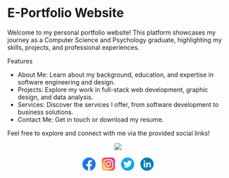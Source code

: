 
# E-Portfolio Website
Welcome to my personal portfolio website! This platform showcases my journey as a Computer Science and Psychology graduate, highlighting my skills, projects, and professional experiences.

Features
- About Me: Learn about my background, education, and expertise in software engineering and design.
- Projects: Explore my work in full-stack web development, graphic design, and data analysis.
- Services: Discover the services I offer, from software development to business solutions.
- Contact Me: Get in touch or download my resume.
  
Feel free to explore and connect with me via the provided social links!


<p align="center"> 
  <img src="/images/4.gif" width="300">
</p>


<div align="center">
  <a href="https://www.facebook.com/XxAni10NxX/"><img src="images/facebook.png" alt="Facebook" width="30px" style="margin: 0 5px;"></a>
  <a href="https://www.instagram.com/incarcerated_abyss/"><img src="images/instagram.png" alt="Instagram" width="30px" style="margin: 0 5px;"></a>
  <a href="https://x.com/incarcerated_ab"><img src="images/twitter.png" alt="X (formerly Twitter)" width="30px" style="margin: 0 5px;"></a>
  <a href="https://www.linkedin.com/in/akshat-newal-700021268/"><img src="images/linkedin.png" alt="LinkedIn" width="30px" style="margin: 0 5px;"></a>
</div>
